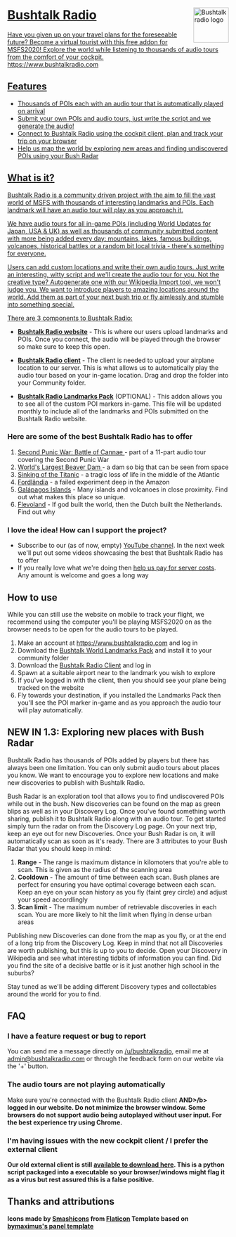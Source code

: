 <a href="https://bushtalkradio.com/">
    <img src="https://bushtalkradio.com/content/images/apple-touch-icon.png" alt="Bushtalk radio logo" title="bushtalkradio-logo" align="right" height="80" />
<h1>Bushtalk Radio</h1>
Have you given up on your travel plans for the foreseeable future? Become a virtual tourist with this free addon for MSFS2020! Explore the world while listening to thousands of audio tours from the comfort of your cockpit.
<br/>
https://www.bushtalkradio.com

## Features
- Thousands of POIs each with an audio tour that is automatically played on arrival
- Submit your own POIs and audio tours, just write the script and we generate the audio!
- Connect to Bushtalk Radio using the cockpit client, plan and track your trip on your browser
- Help us map the world by exploring new areas and finding undiscovered POIs using your Bush Radar

## What is it?

Bushtalk Radio is a community driven project with the aim to fill the vast world of MSFS with thousands of interesting landmarks and POIs. Each landmark will have an audio tour will play as you approach it.

We have audio tours for all in-game POIs (including World Updates for Japan, USA & UK) as well as thousands of community submitted content with more being added every day: mountains, lakes, famous buildings, volcanoes, historical battles or a random bit local trivia - there's something for everyone.

Users can add custom locations and write their own audio tours. Just write an interesting, witty script and we'll create the audio tour for you. Not the creative type? Autogenerate one with our Wikipedia Import tool, we won't judge you. We want to introduce players to amazing locations around the world. Add them as part of your next bush trip or fly aimlessly and stumble into something special.

There are 3 components to Bushtalk Radio:

* **[Bushtalk Radio website](https://www.bushtalkradio.com)** - This is where our users upload landmarks and POIs. Once you connect, the audio will be played through the browser so make sure to keep this open.

* **[Bushtalk Radio client](https://flightsim.to/file/7898/bushtalk-radio-client-audio-tours-from-your-cockpit)** - The client is needed to upload your airplane location to our server. This is what allows us to automatically play the audio tour based on your in-game location. Drag and drop the folder into your Community folder.

* **[Bushtalk Radio Landmarks Pack](https://flightsim.to/file/7285/bushtalk-radio-world-landmarks-pack)** (OPTIONAL) - This addon allows you to see all of the custom POI markers in-game. This file will be updated monthly to include all of the landmarks and POIs submitted on the Bushtalk Radio website.

### Here are some of the best Bushtalk Radio has to offer

1. [Second Punic War: Battle of Cannae ](https://bushtalkradio.com/?landmark=1437) - part of a 11-part audio tour covering the Second Punic War
2. [World's Largest Beaver Dam ](https://bushtalkradio.com/?landmark=1426) - a dam so big that can be seen from space
3. [Sinking of the Titanic](https://bushtalkradio.com/?landmark=1425) - a tragic loss of life in the middle of the Atlantic
4. [Fordlândia](https://bushtalkradio.com/?landmark=1220) - a failed experiment deep in the Amazon
5. [Galápagos Islands](https://bushtalkradio.com/?landmark=1397) - Many islands and volcanoes in close proximity. Find out what makes this place so unique.
6. [Flevoland](https://bushtalkradio.com/?landmark=1591) - If god built the world, then the Dutch built the Netherlands. Find out why

### I love the idea! How can I support the project?

- Subscribe to our (as of now, empty) [YouTube channel](https://www.youtube.com/channel/UCWV0MK7zQMOyhBG_Dl8l2gQ). In the next week we'll put out some videos showcasing the best that Bushtalk Radio has to offer
- If you really love what we're doing then [help us pay for server costs](https://www.paypal.com/donate?hosted_button_id=PNDL5HN4K4KJN). Any amount is welcome and goes a long way

## How to use

While you can still use the website on mobile to track your flight, we recommend using the computer you'll be playing MSFS2020 on as the browser needs to be open for the audio tours to be played.

1. Make an account at https://www.bushtalkradio.com and log in
2. Download the [Bushtalk World Landmarks Pack](https://flightsim.to/file/7285/bushtalk-radio-world-landmarks-pack) and install it to your community folder
3. Download the [Bushtalk Radio Client](https://flightsim.to/file/7898/bushtalk-radio-client-audio-tours-from-your-cockpit) and log in
4. Spawn at a suitable airport near to the landmark you wish to explore
5. If you've logged in with the client, then you should see your plane being tracked on the website
6. Fly towards your destination, if you installed the Landmarks Pack then you'll see the POI marker in-game and as you approach the audio tour will play automatically.

## NEW IN 1.3: Exploring new places with Bush Radar

Bushtalk Radio has thousands of POIs added by players but there has always been one limitation. You can only submit audio tours about places you know. We want to encourage you to explore new locations and make new discoveries to publish with Bushtalk Radio.

Bush Radar is an exploration tool that allows you to find undiscovered POIs while out in the bush. New discoveries can be found on the map as green blips as well as in your Discovery Log. Once you've found something worth sharing, publish it to Bushtalk Radio along with an audio tour. To get started simply turn the radar on from the Discovery Log page. On your next trip, keep an eye out for new Discoveries. Once your Bush Radar is on, it will automatically scan as soon as it's ready. There are 3 attributes to your Bush Radar that you should keep in mind:

1. **Range** - The range is maximum distance in kilomoters that you're able to scan. This is given as the radius of the scanning area
2. **Cooldown** - The amount of time between each scan. Bush planes are perfect for ensuring you have optimal coverage between each scan. Keep an eye on your scan history as you fly (faint grey circle) and adjust your speed accordlingly
3. **Scan limit** - The maximum number of retrievable discoveries in each scan. You are more likely to hit the limit when flying in dense urban areas

Publishing new Discoveries can done from the map as you fly, or at the end of a long trip from the Discovery Log. Keep in mind that not all Discoveries are worth publishing, but this is up to you to decide. Open your Discovery in Wikipedia and see what interesting tidbits of information you can find. Did you find the site of a decisive battle or is it just another high school in the suburbs?

Stay tuned as we'll be adding different Discovery types and collectables around the world for you to find.

## FAQ

### I have a feature request or bug to report

You can send me a message directly on [/u/bushtalkradio](https://www.reddit.com/user/bushtalkradio), email me at admin@bushtalkradio.com or through the feedback form on our webite via the '+' button.

### The audio tours are not playing automatically

Make sure you're connected with the Bushtalk Radio client <b>AND>/b> logged in our website. Do not minimize the browser window. Some browsers do not support audio being autoplayed without user input. For the best experience try using Chrome.

### I'm having issues with the new cockpit client / I prefer the external client

Our old external client is still [available to download here](https://bushtalkradioclient-dist.s3.amazonaws.com/BushtalkExternalClient.zip). This is a python script packaged into a executable so your browser/windows might flag it as a virus but rest assured this is a false positive.


## Thanks and attributions

Icons made by [Smashicons](https://www.flaticon.com/authors/smashicons) from [Flaticon](https://www.flaticon.com/)
Template based on [bymaximus's panel template](https://github.com/bymaximus/msfs2020-toolbar-window-template)
